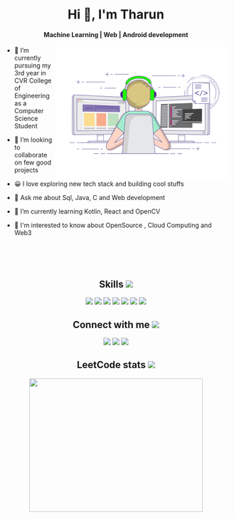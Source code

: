 <h1 align="center">Hi 👋, I'm Tharun</h1>
<h4 align="center">Machine Learning | Web | Android development</h4>

<img align="right" src="demo.gif" alt="animated gif" width="390" height="300" margin="10px"/>

- 🌱 I’m currently pursuing my 3rd year in CVR College of Engineering as a   Computer Science Student

- 💞️ I’m looking to collaborate on few good projects

- 😀 I love exploring new tech stack and building cool stuffs

- 💬 Ask me about Sql, Java, C and Web development

- 🌱 I’m currently learning Kotlin, React and  OpenCV

- 🤔 I'm interested to know about OpenSource , Cloud Computing and Web3
</p>
<br>
<br>
<br>

<div align='center'><h2> Skills <img src = "https://media2.giphy.com/media/QssGEmpkyEOhBCb7e1/giphy.gif?cid=ecf05e47a0n3gi1bfqntqmob8g9aid1oyj2wr3ds3mg700bl&rid=giphy.gif" width = 32px> </h2>
 <img width ='32px' src ='https://raw.githubusercontent.com/rahulbanerjee26/githubAboutMeGenerator/main/icons/python.svg'>				<img width ='32px' src ='https://raw.githubusercontent.com/rahulbanerjee26/githubAboutMeGenerator/main/icons/java.svg'>    <img width ='32px' src ='https://raw.githubusercontent.com/rahulbanerjee26/githubAboutMeGenerator/main/icons/reactjs.svg'>				 <img width ='32px' src ='https://raw.githubusercontent.com/rahulbanerjee26/githubAboutMeGenerator/main/icons/javascript.svg'>  				<img width ='32px' src ='https://raw.githubusercontent.com/rahulbanerjee26/githubAboutMeGenerator/main/icons/c.svg'> <img width ='32px' src ='https://raw.githubusercontent.com/rahulbanerjee26/githubAboutMeGenerator/main/icons/css.svg'>  <img width ='32px' src ='https://raw.githubusercontent.com/rahulbanerjee26/githubAboutMeGenerator/main/icons/html.svg'>   


<h2> Connect with me <img src='https://raw.githubusercontent.com/ShahriarShafin/ShahriarShafin/main/Assets/handshake.gif' width="100px"> </h2><a class="header-badge" target="_blank" href="https://www.linkedin.com/in/tharunmadishetti1/"><img src="https://img.shields.io/badge/style--5eba00.svg?label=LinkedIn&logo=linkedin&style=social"></a>				</h2><a class="header-badge" target="_blank" href="https://www.instagram.com/tharun.madishetty/"><img src="https://img.shields.io/badge/style--5eba00.svg?label=Instagram&logo=instagram&style=social"></a>		</h2><a class="header-badge" target="_blank" href="mailto:tharunmadishetti1@gmail.com"><img src="https://img.shields.io/badge/style--5eba00.svg?label=Gmail&logo=gmail&style=social"></a>	
</div>

<div align='center'>
<h2>LeetCode stats <img src='https://camo.githubusercontent.com/cc970ca71436129d452abe304b052203754cf170951dd0a2a1903613f5b32999/68747470733a2f2f692e70696e696d672e636f6d2f6f726967696e616c732f37332f65312f35342f37336531353432323031316537363365613962333033613737333865373161332e676966' width="50px"> </h2>
<img width="390" height="300"  src="https://leetcode.card.workers.dev/tharunmadishetti1?theme=default&font=baloo&extension=null">
</div>

